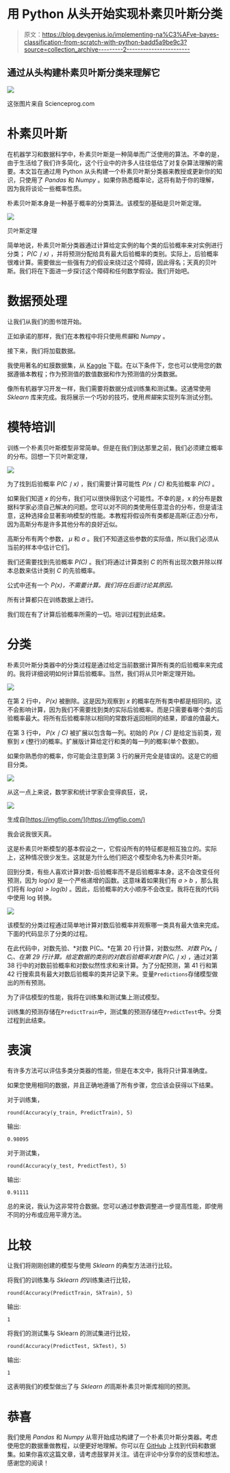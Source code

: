 # 用 Python 从头开始实现朴素贝叶斯分类

> 原文：<https://blog.devgenius.io/implementing-na%C3%AFve-bayes-classification-from-scratch-with-python-badd5a9be9c3?source=collection_archive---------2----------------------->

## 通过从头构建朴素贝叶斯分类来理解它

![](img/9d8f16f2d5e8cc4e1584eb5cbfd6bf6b.png)

这张图片来自 Scienceprog.com

# 朴素贝叶斯

在机器学习和数据科学中，朴素贝叶斯是一种简单而广泛使用的算法。不幸的是，由于生活给了我们许多简化，这个行业中的许多人往往低估了对复杂算法理解的需要。本文旨在通过用 Python 从头构建一个朴素贝叶斯分类器来教授或更新你的知识，只使用了 *Pandas* 和 *Numpy* 。如果你熟悉概率论，这将有助于你的理解，因为我将谈论一些概率性质。

朴素贝叶斯本身是一种基于概率的分类算法。该模型的基础是贝叶斯定理。

![](img/2d078ad361a0ae1760026174e96c1982.png)

贝叶斯定理

简单地说，朴素贝叶斯分类器通过计算给定实例的每个类的后验概率来对实例进行分类； *P(C ∣ x)* ，并将预测分配给具有最大后验概率的类别。实际上，后验概率很难计算。需要做出一些强有力的假设来绕过这个障碍，因此得名；天真的贝叶斯。我们将在下面进一步探讨这个障碍和任何数学假设。我们开始吧。

# 数据预处理

让我们从我们的图书馆开始。

正如承诺的那样，我们在本教程中将只使用*熊猫*和 *Numpy* 。

接下来，我们将加载数据。

我使用著名的虹膜数据集，从 [Kaggle](https://www.kaggle.com/uciml/iris) 下载。在以下条件下，您也可以使用您的数据遵循本教程；作为预测值的数值数据和作为预测值的分类数据。

像所有机器学习开发一样，我们需要将数据分成训练集和测试集。这通常使用 *Sklearn* 库来完成。我将展示一个巧妙的技巧，使用*熊猫*来实现列车测试分割。

# 模特培训

训练一个朴素贝叶斯模型非常简单。但是在我们到达那里之前，我们必须建立概率的分布。回想一下贝叶斯定理，

![](img/2d078ad361a0ae1760026174e96c1982.png)

为了找到后验概率 *P(C ∣ x)* ，我们需要计算可能性 *P(x ∣ C)* 和先验概率 *P(C)* 。

如果我们知道 *x* 的分布，我们可以很快得到这个可能性。不幸的是，x 的分布是数据科学家必须自己解决的问题。您可以对不同的类使用任意混合的分布，但是请注意，这种选择会显著影响模型的性能。本教程将假设所有类都是高斯(正态)分布，因为高斯分布是许多其他分布的良好近似。

高斯分布有两个参数， *μ* 和 *σ* 。我们不知道这些参数的实际值，所以我们必须从当前的样本中估计它们。

我们还需要找到先验概率 *P(C)* 。我们将通过计算类别 *C* 的所有出现次数并除以样本总数来估计类别 *C* 的先验概率。

公式中还有一个 *P(x)，不需要计算。我们将在后面讨论其原因。*

所有计算都只在训练数据上进行。

我们现在有了计算后验概率所需的一切。培训过程到此结束。

# 分类

朴素贝叶斯分类器中的分类过程是通过给定当前数据计算所有类的后验概率来完成的。我将详细说明如何计算后验概率。当然，我们将从贝叶斯定理开始。

![](img/c6a7286a9615c8230a2ce7bd1e9e9ea0.png)

在第 2 行中， *P(x)* 被删除。这是因为观察到 *x* 的概率在所有类中都是相同的。这不会影响计算，因为我们不需要找到类的实际后验概率。而是只需要看哪个类的后验概率最大。将所有后验概率除以相同的常数将返回相同的结果，即谁的值最大。

在第 3 行中， *P(x ∣ C)* 被扩展以包含每一列。初始的 *P(x ∣ C)* 是给定当前类，观察到 *x* (整行)的概率。扩展版计算给定行和类的每一列的概率(单个数据)。

如果你熟悉你的概率，你可能会注意到第 3 行的展开完全是错误的。这是它的细目分类。

![](img/dbf9e3942a9a6ad778d33286b0b83272.png)

从这一点上来说，数学家和统计学家会变得疯狂，说，

![](img/606db7e539f8518fb26e7a552f6bf28c.png)

生成自[https://imgflip.com/](https://imgflip.com/)

我会说我很天真。

这是朴素贝叶斯模型的基本假设之一，它假设所有的特征都是相互独立的。实际上，这种情况很少发生。这就是为什么他们把这个模型命名为朴素贝叶斯。

回到分类，有些人喜欢计算对数-后验概率而不是后验概率本身。这不会改变任何预测，因为 *log(x)* 是一个严格递增的函数。这意味着如果我们有 *a > b* ，那么我们将有 *log(a) > log(b)* 。因此，后验概率的大小顺序不会改变。我将在我的代码中使用 log 转换。

![](img/fd9b1918dbf9c72402003e1f75bd0793.png)

该模型的分类过程通过简单地计算对数后验概率并观察哪一类具有最大值来完成。下面的代码显示了分类的过程。

在此代码中，对数先验、*对数 P(Cᵢ、*在第 20 行计算，对数似然、*对数 P(xₖ ∣ Cᵢ、*在第 29 行计算。给定数据的类别的对数后验概率*对数 P(Cᵢ ∣ x)* ，通过对第 38 行中的对数前验概率和对数似然性求和来计算。为了分配预测，第 41 行和第 42 行搜索具有最大对数后验概率的类并记录下来。变量`Predictions`存储模型做出的所有预测。

为了评估模型的性能，我将在训练集和测试集上测试模型。

训练集的预测存储在`PredictTrain`中，测试集的预测存储在`PredictTest`中。分类过程到此结束。

# 表演

有许多方法可以评估多类分类器的性能，但是在本文中，我将只计算准确度。

如果您使用相同的数据，并且正确地遵循了所有步骤，您应该会获得以下结果。

对于训练集，

`round(Accuracy(y_train, PredictTrain), 5)`

输出:

```
0.98095
```

对于测试集，

`round(Accuracy(y_test, PredictTest), 5)`

输出:

```
0.91111
```

总的来说，我认为这非常符合数据。您可以通过参数调整进一步提高性能，即使用不同的分布或应用平滑方法。

# 比较

让我们将刚刚创建的模型与使用 *Sklearn* 的典型方法进行比较。

将我们的训练集与 *Sklearn 的*训练集进行比较，

`round(Accuracy(PredictTrain, SkTrain), 5)`

输出:

```
1
```

将我们的测试集与 Sklearn 的测试集进行比较，

`round(Accuracy(PredictTest, SkTest), 5)`

输出:

```
1
```

这表明我们的模型做出了与 *Sklearn 的*高斯朴素贝叶斯库相同的预测。

# 恭喜

我们使用 *Pandas* 和 *Numpy* 从零开始成功构建了一个朴素贝叶斯分类器。考虑使用您的数据重做教程，以便更好地理解。你可以在 [GitHub](https://github.com/gerchristko/Gaussian-Naive-Bayes) 上找到代码和数据集。如果你喜欢这篇文章，请考虑鼓掌并关注。请在评论中分享你的反馈和想法。感谢您的阅读！